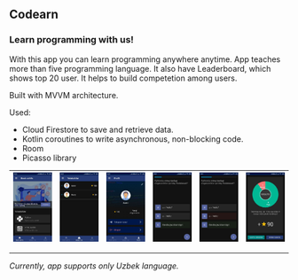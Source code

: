 ## Codearn

### Learn programming with us!

With this app you can learn programming anywhere anytime. App teaches more than five programming language. It also have Leaderboard, which shows top 20 user. It helps to build competetion among users.

Built with MVVM architecture.

Used:
- Cloud Firestore to save and retrieve data.
- Kotlin coroutines to write asynchronous, non-blocking code.
- Room
- Picasso library

| ![Screenshot 1](screenshot1.jpg) | ![Screenshot 2](screenshot2.jpg) | ![Screenshot 3](screenshot3.jpg) | ![Screenshot 4](screenshot4.jpg) | ![Screenshot 5](screenshot5.jpg) | ![Screenshot 6](screenshot6.jpg)
| --------------------------- | ------------------------- | ------------------------- | ------------------------- | ------------------------- | ------------------------- |

---------------------

*Currently, app supports only Uzbek language.*
